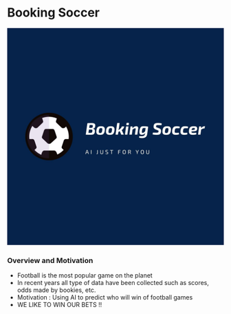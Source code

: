 # Booking Soccer

![Screenshot](BookingSoccer.jpg)

<h3> Overview and Motivation </h3>

<ul>
  <li> Football is the most popular game on the planet </li>
  <li> In recent years all type of data have been collected such as scores, odds made by bookies, etc. </li>
  <li> Motivation : Using AI to predict who will win of football games </li>
 <li>  WE LIKE TO WIN OUR BETS !! </li>
</ul>

